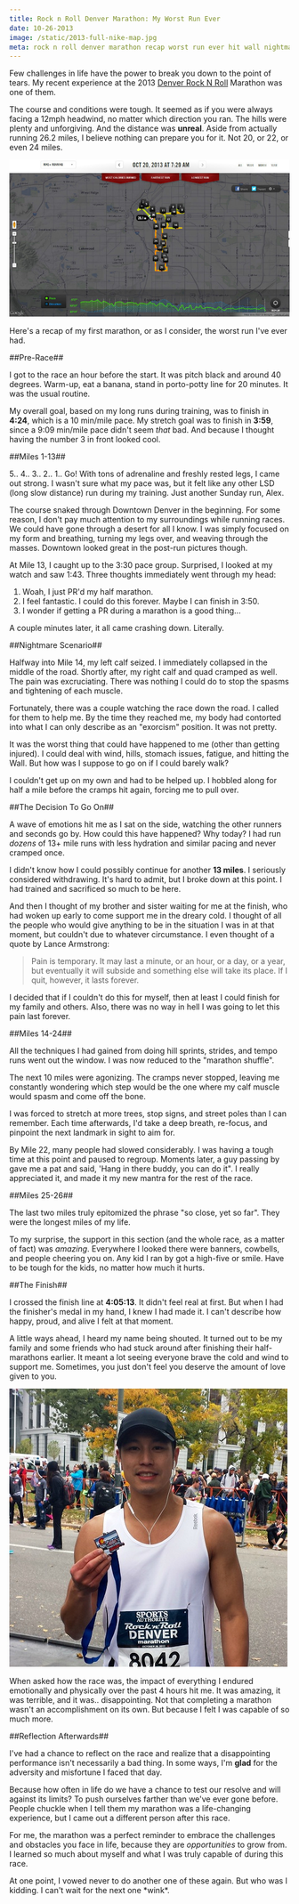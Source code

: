 ```yaml
---
title: Rock n Roll Denver Marathon: My Worst Run Ever
date: 10-26-2013
image: /static/2013-full-nike-map.jpg
meta: rock n roll denver marathon recap worst run ever hit wall nightmare pain lance armstrong
---
```


Few challenges in life have the power to break you down to the point of tears. My recent experience at the 2013 [Denver Rock N Roll][1] Marathon was one of them.

The course and conditions were tough. It seemed as if you were always facing a 12mph headwind, no matter which direction you ran. The hills were plenty and unforgiving. And the distance was **unreal**. Aside from actually running 26.2 miles, I believe nothing can prepare you for it. Not 20, or 22, or even 24 miles.

<p>
<a href="/static/2013-full-nike-map.jpg">
<img class="pure-img center" src="/static/2013-full-nike-map.jpg" alt="2013 denver rock and roll marathon alex le course gps" />
</a>
</p>

Here's a recap of my first marathon, or as I consider, the worst run I've ever had.

##Pre-Race##

I got to the race an hour before the start. It was pitch black and around 40 degrees. Warm-up, eat a banana, stand in porto-potty line for 20 minutes. It was the usual routine.

My overall goal, based on my long runs during training, was to finish in **4:24**, which is a 10 min/mile pace. My stretch goal was to finish in **3:59**, since a 9:09 min/mile pace didn't seem *that* bad. And because I thought having the number 3 in front looked cool.

##Miles 1-13##

5.. 4.. 3.. 2.. 1.. Go! With tons of adrenaline and freshly rested legs, I came out strong. I wasn't sure what my pace was, but it felt like any other LSD (long slow distance) run during my training. Just another Sunday run, Alex.

The course snaked through Downtown Denver in the beginning. For some reason, I don't pay much attention to my surroundings while running races. We could have gone through a desert for all I know. I was simply focused on my form and breathing, turning my legs over, and weaving through the masses. Downtown looked great in the post-run pictures though.

At Mile 13, I caught up to the 3:30 pace group. Surprised, I looked at my watch and saw 1:43. Three thoughts immediately went through my head:

1. Woah, I just PR'd my half marathon.
2. I feel fantastic. I could do this forever. Maybe I can finish in 3:50.
3. I wonder if getting a PR during a marathon is a good thing...

A couple minutes later, it all came crashing down. Literally.

##Nightmare Scenario##

Halfway into Mile 14, my left calf seized. I immediately collapsed in the middle of the road. Shortly after, my right calf and quad cramped as well. The pain was excruciating. There was nothing I could do to stop the spasms and tightening of each muscle.

Fortunately, there was a couple watching the race down the road. I called for them to help me. By the time they reached me, my body had contorted into what I can only describe as an "exorcism" position. It was not pretty.

It was the worst thing that could have happened to me (other than getting injured). I could deal with wind, hills, stomach issues, fatigue, and hitting the Wall. But how was I suppose to go on if I could barely walk?

I couldn't get up on my own and had to be helped up. I hobbled along for half a mile before the cramps hit again, forcing me to pull over.

##The Decision To Go On##

A wave of emotions hit me as I sat on the side, watching the other runners and seconds go by. How could this have happened? Why today? I had run *dozens* of 13+ mile runs with less hydration and similar pacing and never cramped once.

I didn't know how I could possibly continue for another **13 miles**. I seriously considered withdrawing. It's hard to admit, but I broke down at this point. I had trained and sacrificed so much to be here.

And then I thought of my brother and sister waiting for me at the finish, who had woken up early to come support me in the dreary cold. I thought of all the people who would give anything to be in the situation I was in at that moment, but couldn't due to whatever circumstance. I even thought of a quote by Lance Armstrong:

> Pain is temporary. It may last a minute, or an hour, or a day, or a year, but eventually it will subside and something else will take its place. If I quit, however, it lasts forever.

I decided that if I couldn't do this for myself, then at least I could finish for my family and others. Also, there was no way in hell I was going to let this pain last forever.

##Miles 14-24##

All the techniques I had gained from doing hill sprints, strides, and tempo runs went out the window. I was now reduced to the "marathon shuffle".

The next 10 miles were agonizing. The cramps never stopped, leaving me constantly wondering which step would be the one where my calf muscle would spasm and come off the bone.

I was forced to stretch at more trees, stop signs, and street poles than I can remember. Each time afterwards, I'd take a deep breath, re-focus, and pinpoint the next landmark in sight to aim for.

By Mile 22, many people had slowed considerably. I was having a tough time at this point and paused to regroup. Moments later, a guy passing by gave me a pat and said, 'Hang in there buddy, you can do it". I really appreciated it, and made it my new mantra for the rest of the race.

##Miles 25-26##

The last two miles truly epitomized the phrase "so close, yet so far". They were the longest miles of my life.

To my surprise, the support in this section (and the whole race, as a matter of fact) was *amazing*. Everywhere I looked there were banners, cowbells, and people cheering you on. Any kid I ran by got a high-five or smile. Have to be tough for the kids, no matter how much it hurts.

##The Finish##

I crossed the finish line at **4:05:13**. It didn't feel real at first. But when I had the finisher's medal in my hand, I knew I had made it. I can't describe how happy, proud, and alive I felt at that moment.

A little ways ahead, I heard my name being shouted. It turned out to be my family and some friends who had stuck around after finishing their half-marathons earlier. It meant a lot seeing everyone brave the cold and wind to support me. Sometimes, you just don't feel you deserve the amount of love given to you.

<p>
<a href="/static/alex_le_marathon.jpg">
<img class="pure-img center" src="/static/alex_le_marathon.jpg" alt="alex le 2013 denver rock and roll marathon medal finish line" /></a>
</p>

When asked how the race was, the impact of everything I endured emotionally and physically over the past 4 hours hit me. It was amazing, it was terrible, and it was.. disappointing. Not that completing a marathon wasn't an accomplishment on its own. But because I felt I was capable of so much more.

##Reflection Afterwards##

I've had a chance to reflect on the race and realize that a disappointing performance isn't necessarily a bad thing. In some ways, I'm **glad** for the adversity and misfortune I faced that day.

Because how often in life do we have a chance to test our resolve and will against its limits? To push ourselves farther than we've ever gone before. People chuckle when I tell them my marathon was a life-changing experience, but I came out a different person after this race.

For me, the marathon was a perfect reminder to embrace the challenges and obstacles you face in life, because they are *opportunities* to grow from. I learned so much about myself and what I was truly capable of during this race.

At one point, I vowed never to do another one of these again. But who was I kidding. I can't wait for the next one \*wink\*.

[1]: http://runrocknroll.competitor.com/denver

